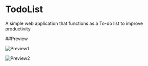 # TodoList
A simple web application that functions as a To-do list to improve productivity

##Preview

![Preview1](/preview/preview1)

![Preview2](/preview/preview2)
